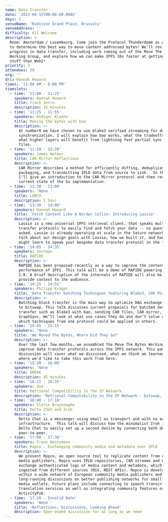 ```yaml
---
name: Data Transfer
date: '2023-04-15T00:00:00.000Z'
days: 1
venueName: 'Radisson Grand Place, Brussels'
venueAddress: ''
difficulty: All Welcome
description: >-
  Room: Amsterdam / Luxembourg. Come join the Protocol Thunderdome as we battle
  to determine the best way to move content addressed bytes! We'll review recent
  progress in data transfer, including work coming out of the Move The Bytes
  Working Group, and explore how we can make IPFS 10x faster at getting your
  stuff than Web2!
priority: 3
attendees: 50
org: ''
dri: Hannah Howard
times: '11:00 AM - 6:00 PM'
timeslots:
  - time: '11:00 - 11:25'
    speakers: Hannah Howard
    title: Track Intro
    description: 15 minutes
  - time: '11:25 - 11:55'
    speakers: Rüdiger Klaehn
    title: Moving the bytes with bao
    description: >-
      At number0 we have chosen to use blake3 verified streaming for data
      synchronization. I will explain how bao works, what the tradeoffs are, and
      what higher layers will benefit from lightning fast partial sync of large
      files.
  - time: '11:50 - 12:20'
    speakers: James Walker
    title: CAR Mirror Reflections
    description: >-
      CAR Mirror describes a method for efficiently diffing, deduplicating,
      packaging, and transmitting IPLD data from source to sink.  In this talk
      I'll give an introduction to the CAR Mirror protocol and then review the
      current state of the Go implementation.
  - time: '12:30 - 13:00'
    speakers: 'None '
    title: LUNCH
    description: 1 hour
  - time: '13:30 - 14:00'
    speakers: Hannah Howard
    title: 'Fetch Content Like A Border Collie: Introducing Lassie'
    description: >-
      Lassie is a new universal IPFS retrieval client, that speaks multiple data
      transfer protocols to easily find and fetch your data -- no questions
      asked. Lassie is already operating at scale in the Saturn network. We'll
      talk about our design goals with Lassie, how we built it, and how Lassie
      might learn to speak your bespoke data transfer protocol in the future!
  - time: '14:05 - 14:35'
    speakers: Jorropo
    title: RAPIDE
    description: >-
      RAPIDE has been proposed recently as a way to improve the content fetching
      performance of IPFS. This talk will be a demo of RAPIDE powering ipget
      2.0. A brief description of the internals of RAPIDE will also be given to
      provide context to the audience.
  - time: '14:25 - 14:55'
    speakers: Philipp Krüger
    title: 'Data Transfer batching Techniques featuring Blake3, CAR Mirror, and more'
    description: >-
      Batching block transfer is the main way to optimize DAG exchange compared
      to bitswap. This talk discusses current proposals for batched data
      transfer such as blake3 with bao, sending CAR files, CAR mirror, and
      GraphSync. We’ll look at what use cases they do and don’t solve as well as
      which techniques from one protocol could be applied in others.
  - time: '14:45 - 15:15'
    speakers: 'None '
    title: 'We Moved The Bytes, Where Did They Go?'
    description: >-
      Over the last few months, we assembled the Move The Bytes Working Group to
      improve data transfer protocols across the IPFS network. This panel
      discussion will cover what we discussed, what we think we learned, and
      where we'd like to take this work from here.
  - time: '15:30 - 16:00'
    speakers: 'None '
    title: BREAK
    description: 45 minutes
  - time: '16:15 - 16:35'
    speakers: dvd
    title: Retrieval Compatibility in the IP Network
    description: 'Retrieval Compatibility in the IP Network - bitswap, graphsync, and more!'
  - time: '16:40 - 17:10'
    speakers: Floris Bruynooghe
    title: Delta Chat and Iroh
    description: >-
      Delta Chat is a messenger using email as transport and with no additional
      infrastructure.  This talk will discuss how the minimalist Iroh is used by
      Delta Chat to easily set up a second device by connecting both devices
      peer-to-peer.
  - time: '17:00 - 17:30'
    speakers: Franz Heinzmann
    title: Repco - Exchanging community media and metadata over IPLD
    description: >-
      We present Repco, an open source tool to replicate content from community
      media publishers. Repco uses IPLD repositories, CAR streams and UCANs to
      exchange authenticated logs of media content and metadata, which is
      ingested from different sources (RSS, REST APIs). Repco is developed
      within a wide network of European community media publishers and builds on
      long-running discussions on better publishing networks for small-scale
      media outlets. Future plans include connecting to speech transcription and
      translation services as well as integrating community features over
      ActivityPub.
  - time: '17:20 - Invalid Date'
    speakers: 'None '
    title: 'Reflections, Discussions, Looking Ahead'
    description: Open ended discussion for as long as we need
---
```


